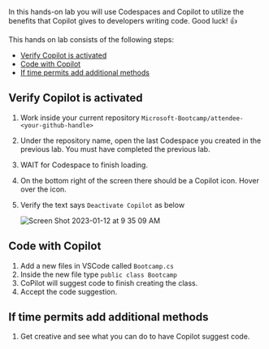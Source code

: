 In this hands-on lab you will use Codespaces and Copilot to utilize the benefits that Copilot gives to developers writing code. Good luck! 👍

This hands on lab consists of the following steps:

- [Verify Copilot is activated](#verify-copilot-is-activated)
- [Code with Copilot](#code-with-copilot)
- [If time permits add additional methods](#if-time-permits-add-additional-methods)

## Verify Copilot is activated

1. Work inside your current repository `Microsoft-Bootcamp/attendee-<your-github-handle>`
2. Under the repository name, open the last Codespace you created in the previous lab. You must have completed the previous lab.
3. WAIT for Codespace to finish loading.
4. On the bottom right of the screen there should be a Copilot icon. Hover over the icon. 
5. Verify the text says `Deactivate Copilot` as below

    ![Screen Shot 2023-01-12 at 9 35 09 AM](https://user-images.githubusercontent.com/26442605/212138818-ca7abc8a-5105-4bc9-9a88-0cfa94cd36b2.png)

## Code with Copilot

1. Add a new files in VSCode called `Bootcamp.cs`
2. Inside the new file type `public class Bootcamp`
3. CoPilot will suggest code to finish creating the class.
4. Accept the code suggestion.

## If time permits add additional methods

1. Get creative and see what you can do to have Copilot suggest code.
